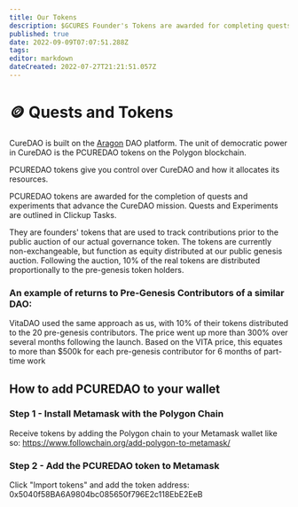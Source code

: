 ```yaml
---
title: Our Tokens
description: $GCURES Founder's Tokens are awarded for completing quests and contributing to experiments.
published: true
date: 2022-09-09T07:07:51.288Z
tags: 
editor: markdown
dateCreated: 2022-07-27T21:21:51.057Z
---
```


# 🪙 Quests and Tokens

CureDAO is built on the [Aragon](https://client.aragon.org/#/pcuredao/) DAO platform. The unit of democratic power in CureDAO is the PCUREDAO tokens on the Polygon blockchain.

PCUREDAO tokens give you control over CureDAO and how it allocates its resources.

PCUREDAO tokens are awarded for the completion of quests and experiments that advance the CureDAO mission. Quests and Experiments are outlined in Clickup Tasks.

They are founders' tokens that are used to track contributions prior to the public auction of our actual governance token. 
The tokens are currently non-exchangeable, but function as equity distributed at our public genesis auction.
Following the auction, 10% of the real tokens are distributed proportionally to the pre-genesis token holders.

### An example of returns to Pre-Genesis Contributors of a similar DAO:
VitaDAO used the same approach as us, with 10% of their tokens distributed to the 20 pre-genesis contributors.
The price went up more than 300% over several months following the launch. 
Based on the VITA price, this equates to more than $500k for each pre-genesis contributor for 6 months of part-time work


## How to add PCUREDAO to your wallet

### Step 1 - Install Metamask with the Polygon Chain
Receive tokens by adding the Polygon chain to your Metamask wallet like so:
https://www.followchain.org/add-polygon-to-metamask/

### Step 2 - Add the PCUREDAO token to Metamask
Click "Import tokens" and add the token address:
0x5040f58BA6A9804bc085650f796E2c118EbE2EeB

